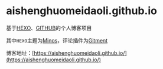 # aishenghuomeidaoli.github.io

基于[HEXO](https://hexo.io/)、[GITHUB](https://github.com/)的个人博客项目

其中`HEXO`主题为[Minos](https://github.com/ppoffice/hexo-theme-minos)，评论插件为[Gitment](https://github.com/imsun/gitment)

博客地址：[https://aishenghuomeidaoli.github.io/](https://aishenghuomeidaoli.github.io/)